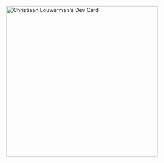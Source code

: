 <a href="https://app.daily.dev/clouwerman"><img src="https://api.daily.dev/devcards/2bbbe100d8c8455c974f815c1362dd6c.png?r=cn4" width="400" alt="Christiaan Louwerman's Dev Card"/></a>
<!--
**clouwerman/clouwerman** is a ✨ _special_ ✨ repository because its `README.md` (this file) appears on your GitHub profile.

Here are some ideas to get you started:

- 🔭 I’m currently working on ...
- 🌱 I’m currently learning ...
- 👯 I’m looking to collaborate on ...
- 🤔 I’m looking for help with ...
- 💬 Ask me about ...
- 📫 How to reach me: ...
- 😄 Pronouns: ...
- ⚡ Fun fact: ...
-->
